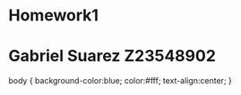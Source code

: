 # Homework1

<html>
  <title>
    Gabriel Suarez
    Z23548902
  </title>
  
  <body>
    <h1>Gabriel Suarez  Z23548902</h1>
  </body>
  
  <stlye>
    body {
    background-color:blue;
    color:#fff;
    text-align:center;
    }
    </style>
  
  </html>
